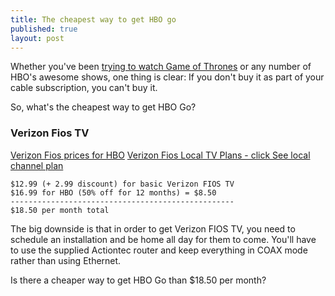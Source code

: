 ```yaml
---
title: The cheapest way to get HBO go
published: true
layout: post
---
```


Whether you've been [trying to watch Game of Thrones](http://theoatmeal.com/comics/game_of_thrones) or any number of HBO's awesome shows, one thing is clear: If you don't buy it as part of your cable subscription, you can't buy it.

So, what's the cheapest way to get HBO Go? 

### Verizon Fios TV

[Verizon Fios prices for HBO](https://www22.verizon.com/fiostv/web/Unprotected/hbo.aspx?pcatid=G9613)
[Verizon Fios Local TV Plans - click See local channel plan](http://www22.verizon.com/home/fiostv/plans/)

    $12.99 (+ 2.99 discount) for basic Verizon FIOS TV
    $16.99 for HBO (50% off for 12 months) = $8.50
    --------------------------------------------------
    $18.50 per month total

The big downside is that in order to get Verizon FIOS TV, you need to schedule an installation and be home all day for them to come. You'll have to use the supplied Actiontec router and keep everything in COAX mode rather than using Ethernet.

Is there a cheaper way to get HBO Go than $18.50 per month? 